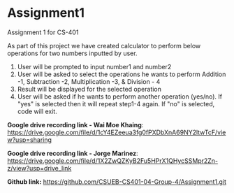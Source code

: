# Assignment1
Assignment 1 for CS-401

As part of this project we have created calculator to perform below operations for two numbers inputted by user. 
1) User will be prompted to input number1 and number2
2) User will be asked to select the operations he wants to perform Addition -1, Subtraction -2, Multiplication -3, & Division - 4
3) Result will be displayed for the selected operation
4) User will be asked if he wants to perform another operation (yes/no). If "yes" is selected then it will repeat step1-4 again. If "no" is selected, code will exit.

**Google drive recording link - Wai Moe Khaing**: https://drive.google.com/file/d/1cY4EZeeua3fg0fPXDbXnA69NY2ltwTcF/view?usp=sharing

**Google drive recording link - Jorge Marinez**: https://drive.google.com/file/d/1X2ZwQZKyB2Fu5HPrX1QHycSSMpr2Zn-z/view?usp=drive_link

**Github link:** https://github.com/CSUEB-CS401-04-Group-4/Assignment1.git
